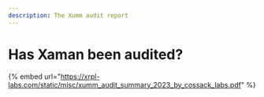 ```yaml
---
description: The Xumm audit report
---
```


# Has Xaman been audited?









{% embed url="https://xrpl-labs.com/static/misc/xumm_audit_summary_2023_by_cossack_labs.pdf" %}
